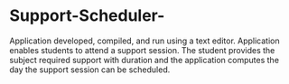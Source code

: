 # Support-Scheduler-
Application developed, compiled, and run using a text editor. Application enables students to attend a support session. The student provides the subject required support with duration and the application computes the day the support session can be scheduled. 
